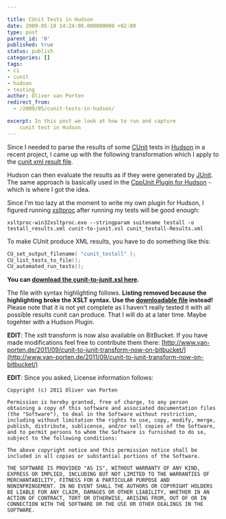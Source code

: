 ```yaml
---

title: CUnit Tests in Hudson
date: 2009-05-18 14:24:00.000000000 +02:00
type: post
parent_id: '0'
published: true
status: publish
categories: []
tags:
- ci
- cunit
- hudson
- testing
author: Oliver van Porten
redirect_from:
  - /2009/05/cunit-tests-in-hudson/

excerpt: In this post we look at how to run and capture 
    cunit test in Hudson
---
```

Since I needed to parse the results of some [CUnit](http://cunit.sourceforge.net/) tests in [Hudson](https://hudson.dev.java.net/) in a recent project, I came up with the following transformation which I apply to the [cunit xml result file](http://cunit.sourceforge.net/doc/running_tests.html#automated).

Hudson can then evaluate the results as if they were generated by [JUnit](http://www.junit.org/). The same approach is basically used in the [CppUnit Plugin for Hudson](http://wiki.hudson-ci.org/display/HUDSON/CppUnit+Plugin) - which is where I got the idea.

Since I'm too lazy at the moment to write my own plugin for Hudson, I figured running [xsltproc](http://www.xmlsoft.org/XSLT/xsltproc2.html) after running my tests will be good enough:

``` console
xsltproc-win32xsltproc.exe --stringparam suitename testall -o testall_results.xml cunit-to-junit.xsl cunit_testall-Results.xml
```

To make CUnit produce XML results, you have to do something like this:

``` c
CU_set_output_filename( "cunit_testall" );
CU_list_tests_to_file();
CU_automated_run_tests();
```

**You can [download the cunit-to-junit.xsl here](http://www.van-porten.de/wp-content/uploads/2009/05/cunit-to-junit.xsl).**

The file with syntax highlighting follows. **Listing removed because the highlighting broke the XSLT syntax. Use the [downloadable file](http://www.van-porten.de/wp-content/uploads/2009/05/cunit-to-junit.xsl) instead!** Please note that it is not yet complete as I haven't really tested it with all possible results cunit can produce. That I will do at a later time. Maybe togehter with a Hudson Plugin.

**EDIT**: The xslt transform is now also available on BitBucket. If you have made modifications feel free to contribute them there: [http://www.van-porten.de/2011/09/cunit-to-junit-transform-now-on-bitbucket/](http://www.van-porten.de/2011/09/cunit-to-junit-transform-now-on-bitbucket/)

**EDIT**: Since you asked, License information follows:

``` text
Copyright (c) 2011 Oliver van Porten

Permission is hereby granted, free of charge, to any person
obtaining a copy of this software and associated documentation files
(the "Software"), to deal in the Software without restriction,
including without limitation the rights to use, copy, modify, merge,
publish, distribute, sublicense, and/or sell copies of the Software,
and to permit persons to whom the Software is furnished to do so,
subject to the following conditions:

The above copyright notice and this permission notice shall be
included in all copies or substantial portions of the Software.

THE SOFTWARE IS PROVIDED "AS IS", WITHOUT WARRANTY OF ANY KIND,
EXPRESS OR IMPLIED, INCLUDING BUT NOT LIMITED TO THE WARRANTIES OF
MERCHANTABILITY, FITNESS FOR A PARTICULAR PURPOSE AND
NONINFRINGEMENT. IN NO EVENT SHALL THE AUTHORS OR COPYRIGHT HOLDERS
BE LIABLE FOR ANY CLAIM, DAMAGES OR OTHER LIABILITY, WHETHER IN AN
ACTION OF CONTRACT, TORT OR OTHERWISE, ARISING FROM, OUT OF OR IN
CONNECTION WITH THE SOFTWARE OR THE USE OR OTHER DEALINGS IN THE
SOFTWARE.
```